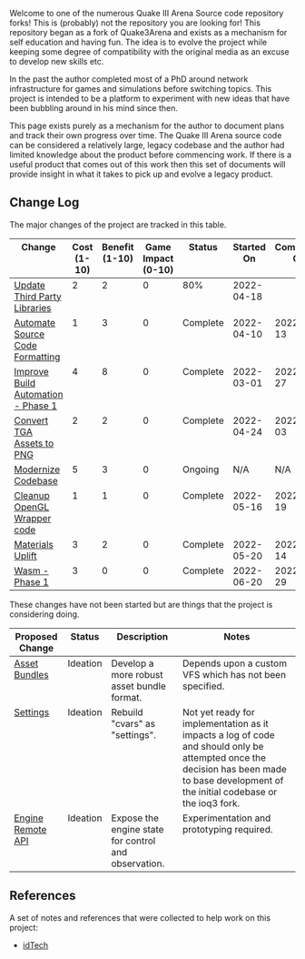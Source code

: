 Welcome to one of the numerous Quake III Arena Source code repository forks! This is (probably) not the repository you are looking for! This repository began as a fork of Quake3Arena and exists as a mechanism for self education and having fun. The idea is to evolve the project while keeping some degree of compatibility with the original media as an excuse to develop new skills etc.

In the past the author completed most of a PhD around network infrastructure for games and simulations before switching topics. This project is intended to be a platform to experiment with new ideas that have been bubbling around in his mind since then.

This page exists purely as a mechanism for the author to document plans and track their own progress over time. The Quake III Arena source code can be considered a relatively large, legacy codebase and the author had limited knowledge about the product before commencing work. If there is a useful product that comes out of this work then this set of documents will provide insight in what it takes to pick up and evolve a legacy product.

## Change Log

The major changes of the project are tracked in this table.

<table>
  <thead>
    <tr valign="top">
      <th>Change</th>
      <th>Cost<br>(1-10)</th>
      <th>Benefit<br>(1-10)</th>
      <th>Game Impact<br>(0-10)</th>
      <th>Status</th>
      <th>Started<br>On</th>
      <th>Completed<br>On</th>
    </tr>
  </thead>
  <tbody>
    <tr valign="top">
      <td><a href="update_thirdparty_libraries.html">Update Third Party Libraries</a></td>
      <td>2</td>
      <td>2</td>
      <td>0</td>
      <td>80%</td>
      <td>2022-04-18</td>
      <td>&nbsp;</td>
    </tr>
    <tr valign="top">
      <td><a href="automate_source_code_formatting.html">Automate Source Code Formatting</a></td>
      <td>1</td>
      <td>3</td>
      <td>0</td>
      <td>Complete</td>
      <td>2022-04-10</td>
      <td>2022-04-13</td>
    </tr>
    <tr valign="top">
      <td><a href="improve_build_automation.html#phase_1">Improve Build Automation - Phase 1</a></td>
      <td>4</td>
      <td>8</td>
      <td>0</td>
      <td>Complete</td>
      <td>2022-03-01</td>
      <td>2022-05-27</td>
    </tr>
    <tr valign="top">
      <td><a href="convert_tga_assets_to_png.html">Convert TGA Assets to PNG</a></td>
      <td>2</td>
      <td>2</td>
      <td>0</td>
      <td>Complete</td>
      <td>2022-04-24</td>
      <td>2022-05-03</td>
    </tr>
    <tr valign="top">
      <td><a href="modernize_codebase.html">Modernize Codebase</a></td>
      <td>5</td>
      <td>3</td>
      <td>0</td>
      <td>Ongoing</td>
      <td>N/A</td>
      <td>N/A</td>
    </tr>
    <tr valign="top">
      <td><a href="cleanup_opengl_wrapper.html">Cleanup OpenGL Wrapper code</a></td>
      <td>1</td>
      <td>1</td>
      <td>0</td>
      <td>Complete</td>
      <td>2022-05-16</td>
      <td>2022-05-19</td>
    </tr>
    <tr valign="top">
      <td><a href="materials_uplift.html">Materials Uplift</a></td>
      <td>3</td>
      <td>2</td>
      <td>0</td>
      <td>Complete</td>
      <td>2022-05-20</td>
      <td>2022-06-14</td>
    </tr>
    <tr valign="top">
      <td><a href="wasm.html">Wasm - Phase 1</a></td>
      <td>3</td>
      <td>0</td>
      <td>0</td>
      <td>Complete</td>
      <td>2022-06-20</td>
      <td>2022-06-29</td>
    </tr>
  </tbody>
</table>

These changes have not been started but are things that the project is considering doing.

<table>
  <thead>
    <tr valign="top">
      <th>Proposed Change</th>
      <th>Status</th>
      <th>Description</th>
      <th>Notes</th>
    </tr>
  </thead>
  <tbody>
    <tr valign="top">
      <td><a href="asset_bundles.html">Asset Bundles</a></td>
      <td>Ideation</td>
      <td>Develop a more robust asset bundle format.</td>
      <td>Depends upon a custom VFS which has not been specified.</td>
    </tr>
    <tr valign="top">
      <td><a href="settings.html">Settings</a></td>
      <td>Ideation</td>
      <td>Rebuild "cvars" as "settings".</td>
      <td>Not yet ready for implementation as it impacts a log of code and should only be attempted once the decision has been made to base development of the initial codebase or the ioq3 fork.</td>
    </tr>
    <tr valign="top">
      <td><a href="engine_api.html">Engine Remote API</a></td>
      <td>Ideation</td>
      <td>Expose the engine state for control and observation.</td>
      <td>Experimentation and prototyping required.</td>
    </tr>
  </tbody>
</table>

## References

A set of notes and references that were collected to help work on this project:

* [idTech](idTech/)
